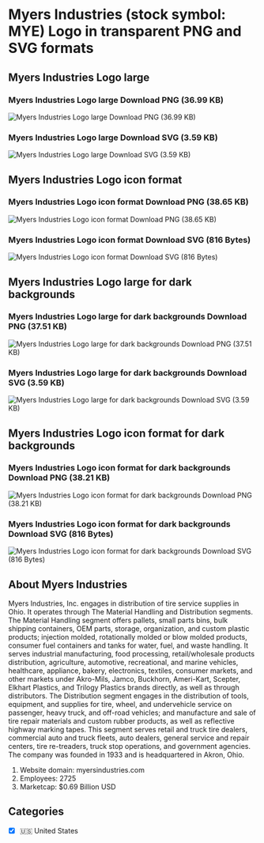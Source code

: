 # Myers Industries (stock symbol: MYE) Logo in transparent PNG and SVG formats

## Myers Industries Logo large

### Myers Industries Logo large Download PNG (36.99 KB)

![Myers Industries Logo large Download PNG (36.99 KB)](/img/orig/MYE_BIG-00b67130.png)

### Myers Industries Logo large Download SVG (3.59 KB)

![Myers Industries Logo large Download SVG (3.59 KB)](/img/orig/MYE_BIG-b8290d48.svg)

## Myers Industries Logo icon format

### Myers Industries Logo icon format Download PNG (38.65 KB)

![Myers Industries Logo icon format Download PNG (38.65 KB)](/img/orig/MYE-fe867d87.png)

### Myers Industries Logo icon format Download SVG (816 Bytes)

![Myers Industries Logo icon format Download SVG (816 Bytes)](/img/orig/MYE-b6f8e7f3.svg)

## Myers Industries Logo large for dark backgrounds

### Myers Industries Logo large for dark backgrounds Download PNG (37.51 KB)

![Myers Industries Logo large for dark backgrounds Download PNG (37.51 KB)](/img/orig/MYE_BIG.D-f88651b0.png)

### Myers Industries Logo large for dark backgrounds Download SVG (3.59 KB)

![Myers Industries Logo large for dark backgrounds Download SVG (3.59 KB)](/img/orig/MYE_BIG.D-479685d8.svg)

## Myers Industries Logo icon format for dark backgrounds

### Myers Industries Logo icon format for dark backgrounds Download PNG (38.21 KB)

![Myers Industries Logo icon format for dark backgrounds Download PNG (38.21 KB)](/img/orig/MYE.D-383de135.png)

### Myers Industries Logo icon format for dark backgrounds Download SVG (816 Bytes)

![Myers Industries Logo icon format for dark backgrounds Download SVG (816 Bytes)](/img/orig/MYE.D-974f52bc.svg)

## About Myers Industries

Myers Industries, Inc. engages in distribution of tire service supplies in Ohio. It operates through The Material Handling and Distribution segments. The Material Handling segment offers pallets, small parts bins, bulk shipping containers, OEM parts, storage, organization, and custom plastic products; injection molded, rotationally molded or blow molded products, consumer fuel containers and tanks for water, fuel, and waste handling. It serves industrial manufacturing, food processing, retail/wholesale products distribution, agriculture, automotive, recreational, and marine vehicles, healthcare, appliance, bakery, electronics, textiles, consumer markets, and other markets under Akro-Mils, Jamco, Buckhorn, Ameri-Kart, Scepter, Elkhart Plastics, and Trilogy Plastics brands directly, as well as through distributors. The Distribution segment engages in the distribution of tools, equipment, and supplies for tire, wheel, and undervehicle service on passenger, heavy truck, and off-road vehicles; and manufacture and sale of tire repair materials and custom rubber products, as well as reflective highway marking tapes. This segment serves retail and truck tire dealers, commercial auto and truck fleets, auto dealers, general service and repair centers, tire re-treaders, truck stop operations, and government agencies. The company was founded in 1933 and is headquartered in Akron, Ohio.

1. Website domain: myersindustries.com
2. Employees: 2725
3. Marketcap: $0.69 Billion USD


## Categories
- [x] 🇺🇸 United States
